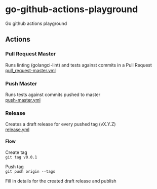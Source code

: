 # go-github-actions-playground
Go github actions playground


## Actions
### Pull Request Master
Runs linting (golangci-lint) and tests against commits in a Pull Request  
[pull_request-master.yml](./.github/workflows/pull_request-master.yml)


### Push Master
Runs tests against commits pushed to master  
[push-master.yml](./.github/workflows/push-master.yml)

### Release
Creates a draft release for every pushed tag (vX.Y.Z)  
[release.yml](./.github/workflows/release.yml)  

#### Flow
Create tag  
`git tag v0.0.1`  

Push tag  
`git push origin --tags`  

Fill in details for the created draft release and publish  